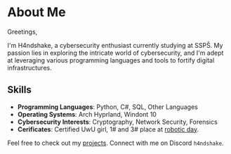 # About Me

Greetings,

I'm H4ndshake, a cybersecurity enthusiast currently studying at SSPŠ. My passion lies in exploring the intricate world of cybersecurity, and I'm adept at leveraging various programming languages and tools to fortify digital infrastructures.

## Skills

- **Programming Languages**: Python, C#, SQL, Other Languages
- **Operating Systems**: Arch Hyprland, Windont 10
- **Cybersecurity Interests**: Cryptography, Network Security, Forensics
- **Cerificates**: Certified UwU girl, 1# and 3# place at [robotic day](https://roboticday.org/2024).

Feel free to check out my [projects](https://github.com/Jomunyzx?tab=repositories).
Connect with me on Discord `h4ndshake`.
